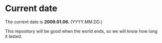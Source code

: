 # Current date

The current date is **2009.01.06.** (YYYY.MM.DD.)

This repository will be good when the world ends, so we will know how long it lasted.